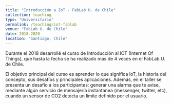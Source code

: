 ```yaml
---
title: "Introducción a IoT - FabLab U. de Chile"
collection: teaching
type: "Universitario"
permalink: /teaching/iot-fablab
venue: "FabLab U. de Chile"
date: 2018-2020
location: "Santiago, Chile"
---
```


Durante el 2018 desarrollé el curso de Introducción al IOT (Internet Of Things), que hasta la fecha se ha realizado más de 4 veces en el FabLab U. de Chile.

 El objetivo principal del curso es aprender lo que significa IoT, la historia del concepto, sus desafíos y principales aplicaciones. Además, en el taller se presenta un desafío a los participantes: generar una alarma que te avise, mediante algún servicio de mensajería instantanea (messenger, twitter, etc), cuando un sensor de CO2 detecta un límite definido por el usuario.
 